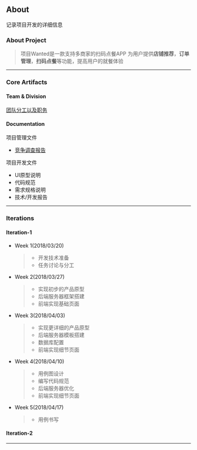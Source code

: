 ## About
记录项目开发的详细信息
### About Project
>项目Wanted是一款支持多商家的扫码点餐APP
为用户提供**店铺推荐**，**订单管理**，**扫码点餐**等功能，提高用户的就餐体验

-------
### Core Artifacts
#### Team & Division

[团队分工以及职务](management-docs/team-profile.md)

#### Documentation
项目管理文件
- [竞争调查报告](management-docs/Investigation.md)

项目开发文件
- UI原型说明
- 代码规范
- 需求规格说明
- 技术/开发报告

-------
### Iterations
#### Iteration-1
* Week 1(2018/03/20)
  >- 开发技术准备
  >- 任务讨论与分工
* Week 2(2018/03/27)
  >- 实现初步的产品原型
  >- 后端服务器框架搭建
  >- 前端实现基础页面
* Week 3(2018/04/03)
  >- 实现更详细的产品原型
  >- 后端服务器模板搭建
  >- 数据库配置
  >- 前端实现细节页面
* Week 4(2018/04/10)
  >- 用例图设计
  >- 编写代码规范
  >- 后端服务器优化
  >- 前端实现细节页面
* Week 5(2018/04/17)
  >- 用例书写
#### Iteration-2

-------